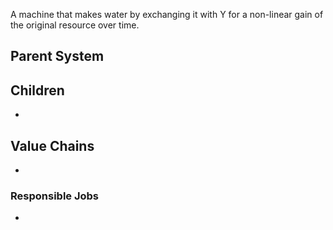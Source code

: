 A machine that makes water by exchanging it with Y for a non-linear gain of the original resource over time.
## Parent System

## Children
- 
## Value Chains
- 
### Responsible Jobs
-

